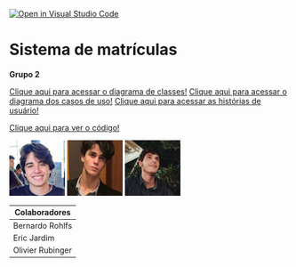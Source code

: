 [![Open in Visual Studio Code](https://classroom.github.com/assets/open-in-vscode-c66648af7eb3fe8bc4f294546bfd86ef473780cde1dea487d3c4ff354943c9ae.svg)](https://classroom.github.com/online_ide?assignment_repo_id=10112154&assignment_repo_type=AssignmentRepo)

# Sistema de matrículas

**Grupo 2**

[Clique aqui para acessar o diagrama de classes!](./projeto/diagrama-de-classes.md)
[Clique aqui para acessar o diagrama dos casos de uso!](./projeto/diagrama-de-caso-de-uso.md)
[Clique aqui para acessar as histórias de usuário!](./projeto/descricao-das-historias-de-usuario.md)

[Clique aqui para ver o código!](./implementacao/)

 ![](./projeto/imagens/colaborador1.jpg)
 ![](./projeto/imagens/colaborador2.jpeg)
 ![](./projeto/imagens/colaborador3.png)

 | Colaboradores |
 | --- |
 | Bernardo Rohlfs |
 | Eric Jardim |
 | Olivier Rubinger |
